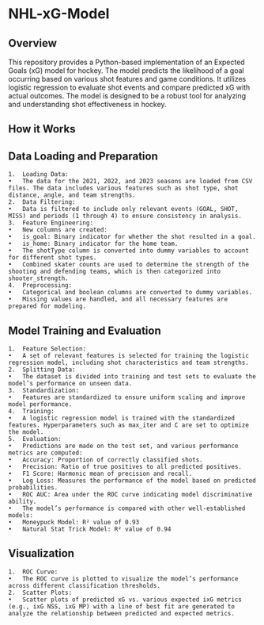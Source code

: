# NHL-xG-Model
## Overview

This repository provides a Python-based implementation of an Expected Goals (xG) model for hockey. The model predicts the likelihood of a goal occurring based on various shot features and game conditions. It utilizes logistic regression to evaluate shot events and compare predicted xG with actual outcomes. The model is designed to be a robust tool for analyzing and understanding shot effectiveness in hockey.

## How it Works

## Data Loading and Preparation

	1.	Loading Data:
	•	The data for the 2021, 2022, and 2023 seasons are loaded from CSV files. The data includes various features such as shot type, shot distance, angle, and team strengths.
	2.	Data Filtering:
	•	Data is filtered to include only relevant events (GOAL, SHOT, MISS) and periods (1 through 4) to ensure consistency in analysis.
	3.	Feature Engineering:
	•	New columns are created:
	•	is_goal: Binary indicator for whether the shot resulted in a goal.
	•	is_home: Binary indicator for the home team.
	•	The shotType column is converted into dummy variables to account for different shot types.
	•	Combined skater counts are used to determine the strength of the shooting and defending teams, which is then categorized into shooter_strength.
	4.	Preprocessing:
	•	Categorical and boolean columns are converted to dummy variables.
	•	Missing values are handled, and all necessary features are prepared for modeling.

## Model Training and Evaluation

	1.	Feature Selection:
	•	A set of relevant features is selected for training the logistic regression model, including shot characteristics and team strengths.
	2.	Splitting Data:
	•	The dataset is divided into training and test sets to evaluate the model’s performance on unseen data.
	3.	Standardization:
	•	Features are standardized to ensure uniform scaling and improve model performance.
	4.	Training:
	•	A logistic regression model is trained with the standardized features. Hyperparameters such as max_iter and C are set to optimize the model.
	5.	Evaluation:
	•	Predictions are made on the test set, and various performance metrics are computed:
	•	Accuracy: Proportion of correctly classified shots.
	•	Precision: Ratio of true positives to all predicted positives.
	•	F1 Score: Harmonic mean of precision and recall.
	•	Log Loss: Measures the performance of the model based on predicted probabilities.
	•	ROC AUC: Area under the ROC curve indicating model discriminative ability.
	•	The model’s performance is compared with other well-established models:
	•	Moneypuck Model: R² value of 0.93
	•	Natural Stat Trick Model: R² value of 0.94

## Visualization

	1.	ROC Curve:
	•	The ROC curve is plotted to visualize the model’s performance across different classification thresholds.
	2.	Scatter Plots:
	•	Scatter plots of predicted xG vs. various expected ixG metrics (e.g., ixG NSS, ixG MP) with a line of best fit are generated to analyze the relationship between predicted and expected metrics.
